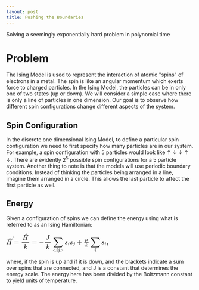 ```yaml
---
layout: post
title: Pushing the Boundaries
---
```


Solving a seemingly exponentially hard problem in polynomial time 

# Problem

The Ising Model is used to represent the interaction of atomic "spins" of electrons in a metal. The spin is like an angular momentum which exerts force to charged particles. In the Ising Model, the particles can be in only one of two states (up or down). We will consider a simple case where there is only a line of particles in one dimension.
Our goal is to observe how different spin configurations change different aspects of the system.

## Spin Configuration

In the discrete one dimensional Ising Model, to define a particular spin configuration we need to first specify how many particles are in our system. For example, a spin configuration with 5 particles would look like &#8593; &#8595; &#8595; &#8593; &#8595;. There are evidently 2<sup>5</sup> possible spin configurations for a 5 particle system. Another thing to note is that the models will use periodic boundary conditions. Instead of thinking the particles being arranged in a line, imagine them arranged in a circle. This allows the last particle to affect the first particle as well. 

## Energy

Given a configuration of spins we can define the energy using what is referred to as an Ising Hamiltonian:

<svg xmlns="http://www.w3.org/2000/svg" width="274.208px" height="54.488px" viewBox="0 -1682 15150.1 3010.6" xmlns:xlink="http://www.w3.org/1999/xlink" style=""><defs><path id="MJX-6-TEX-I-48" d="M228 637Q194 637 192 641Q191 643 191 649Q191 673 202 682Q204 683 219 683Q260 681 355 681Q389 681 418 681T463 682T483 682Q499 682 499 672Q499 670 497 658Q492 641 487 638H485Q483 638 480 638T473 638T464 637T455 637Q416 636 405 634T387 623Q384 619 355 500Q348 474 340 442T328 395L324 380Q324 378 469 378H614L615 381Q615 384 646 504Q674 619 674 627T617 637Q594 637 587 639T580 648Q580 650 582 660Q586 677 588 679T604 682Q609 682 646 681T740 680Q802 680 835 681T871 682Q888 682 888 672Q888 645 876 638H874Q872 638 869 638T862 638T853 637T844 637Q805 636 794 634T776 623Q773 618 704 340T634 58Q634 51 638 51Q646 48 692 46H723Q729 38 729 37T726 19Q722 6 716 0H701Q664 2 567 2Q533 2 504 2T458 2T437 1Q420 1 420 10Q420 15 423 24Q428 43 433 45Q437 46 448 46H454Q481 46 514 49Q520 50 522 50T528 55T534 64T540 82T547 110T558 153Q565 181 569 198Q602 330 602 331T457 332H312L279 197Q245 63 245 58Q245 51 253 49T303 46H334Q340 38 340 37T337 19Q333 6 327 0H312Q275 2 178 2Q144 2 115 2T69 2T48 1Q31 1 31 10Q31 12 34 24Q39 43 44 45Q48 46 59 46H65Q92 46 125 49Q139 52 144 61Q147 65 216 339T285 628Q285 635 228 637Z"></path><path id="MJX-6-TEX-N-5E" d="M112 560L249 694L257 686Q387 562 387 560L361 531Q359 532 303 581L250 627L195 580Q182 569 169 557T148 538L140 532Q138 530 125 546L112 560Z"></path><path id="MJX-6-TEX-N-2032" d="M79 43Q73 43 52 49T30 61Q30 68 85 293T146 528Q161 560 198 560Q218 560 240 545T262 501Q262 496 260 486Q259 479 173 263T84 45T79 43Z"></path><path id="MJX-6-TEX-N-3D" d="M56 347Q56 360 70 367H707Q722 359 722 347Q722 336 708 328L390 327H72Q56 332 56 347ZM56 153Q56 168 72 173H708Q722 163 722 153Q722 140 707 133H70Q56 140 56 153Z"></path><path id="MJX-6-TEX-I-6B" d="M121 647Q121 657 125 670T137 683Q138 683 209 688T282 694Q294 694 294 686Q294 679 244 477Q194 279 194 272Q213 282 223 291Q247 309 292 354T362 415Q402 442 438 442Q468 442 485 423T503 369Q503 344 496 327T477 302T456 291T438 288Q418 288 406 299T394 328Q394 353 410 369T442 390L458 393Q446 405 434 405H430Q398 402 367 380T294 316T228 255Q230 254 243 252T267 246T293 238T320 224T342 206T359 180T365 147Q365 130 360 106T354 66Q354 26 381 26Q429 26 459 145Q461 153 479 153H483Q499 153 499 144Q499 139 496 130Q455 -11 378 -11Q333 -11 305 15T277 90Q277 108 280 121T283 145Q283 167 269 183T234 206T200 217T182 220H180Q168 178 159 139T145 81T136 44T129 20T122 7T111 -2Q98 -11 83 -11Q66 -11 57 -1T48 16Q48 26 85 176T158 471L195 616Q196 629 188 632T149 637H144Q134 637 131 637T124 640T121 647Z"></path><path id="MJX-6-TEX-N-2212" d="M84 237T84 250T98 270H679Q694 262 694 250T679 230H98Q84 237 84 250Z"></path><path id="MJX-6-TEX-I-4A" d="M447 625Q447 637 354 637H329Q323 642 323 645T325 664Q329 677 335 683H352Q393 681 498 681Q541 681 568 681T605 682T619 682Q633 682 633 672Q633 670 630 658Q626 642 623 640T604 637Q552 637 545 623Q541 610 483 376Q420 128 419 127Q397 64 333 21T195 -22Q137 -22 97 8T57 88Q57 130 80 152T132 174Q177 174 182 130Q182 98 164 80T123 56Q115 54 115 53T122 44Q148 15 197 15Q235 15 271 47T324 130Q328 142 387 380T447 625Z"></path><path id="MJX-6-TEX-LO-2211" d="M60 948Q63 950 665 950H1267L1325 815Q1384 677 1388 669H1348L1341 683Q1320 724 1285 761Q1235 809 1174 838T1033 881T882 898T699 902H574H543H251L259 891Q722 258 724 252Q725 250 724 246Q721 243 460 -56L196 -356Q196 -357 407 -357Q459 -357 548 -357T676 -358Q812 -358 896 -353T1063 -332T1204 -283T1307 -196Q1328 -170 1348 -124H1388Q1388 -125 1381 -145T1356 -210T1325 -294L1267 -449L666 -450Q64 -450 61 -448Q55 -446 55 -439Q55 -437 57 -433L590 177Q590 178 557 222T452 366T322 544L56 909L55 924Q55 945 60 948Z"></path><path id="MJX-6-TEX-N-3C" d="M694 -11T694 -19T688 -33T678 -40Q671 -40 524 29T234 166L90 235Q83 240 83 250Q83 261 91 266Q664 540 678 540Q681 540 687 534T694 519T687 505Q686 504 417 376L151 250L417 124Q686 -4 687 -5Q694 -11 694 -19Z"></path><path id="MJX-6-TEX-I-69" d="M184 600Q184 624 203 642T247 661Q265 661 277 649T290 619Q290 596 270 577T226 557Q211 557 198 567T184 600ZM21 287Q21 295 30 318T54 369T98 420T158 442Q197 442 223 419T250 357Q250 340 236 301T196 196T154 83Q149 61 149 51Q149 26 166 26Q175 26 185 29T208 43T235 78T260 137Q263 149 265 151T282 153Q302 153 302 143Q302 135 293 112T268 61T223 11T161 -11Q129 -11 102 10T74 74Q74 91 79 106T122 220Q160 321 166 341T173 380Q173 404 156 404H154Q124 404 99 371T61 287Q60 286 59 284T58 281T56 279T53 278T49 278T41 278H27Q21 284 21 287Z"></path><path id="MJX-6-TEX-I-6A" d="M297 596Q297 627 318 644T361 661Q378 661 389 651T403 623Q403 595 384 576T340 557Q322 557 310 567T297 596ZM288 376Q288 405 262 405Q240 405 220 393T185 362T161 325T144 293L137 279Q135 278 121 278H107Q101 284 101 286T105 299Q126 348 164 391T252 441Q253 441 260 441T272 442Q296 441 316 432Q341 418 354 401T367 348V332L318 133Q267 -67 264 -75Q246 -125 194 -164T75 -204Q25 -204 7 -183T-12 -137Q-12 -110 7 -91T53 -71Q70 -71 82 -81T95 -112Q95 -148 63 -167Q69 -168 77 -168Q111 -168 139 -140T182 -74L193 -32Q204 11 219 72T251 197T278 308T289 365Q289 372 288 376Z"></path><path id="MJX-6-TEX-N-3E" d="M84 520Q84 528 88 533T96 539L99 540Q106 540 253 471T544 334L687 265Q694 260 694 250T687 235Q685 233 395 96L107 -40H101Q83 -38 83 -20Q83 -19 83 -17Q82 -10 98 -1Q117 9 248 71Q326 108 378 132L626 250L378 368Q90 504 86 509Q84 513 84 520Z"></path><path id="MJX-6-TEX-I-73" d="M131 289Q131 321 147 354T203 415T300 442Q362 442 390 415T419 355Q419 323 402 308T364 292Q351 292 340 300T328 326Q328 342 337 354T354 372T367 378Q368 378 368 379Q368 382 361 388T336 399T297 405Q249 405 227 379T204 326Q204 301 223 291T278 274T330 259Q396 230 396 163Q396 135 385 107T352 51T289 7T195 -10Q118 -10 86 19T53 87Q53 126 74 143T118 160Q133 160 146 151T160 120Q160 94 142 76T111 58Q109 57 108 57T107 55Q108 52 115 47T146 34T201 27Q237 27 263 38T301 66T318 97T323 122Q323 150 302 164T254 181T195 196T148 231Q131 256 131 289Z"></path><path id="MJX-6-TEX-N-2B" d="M56 237T56 250T70 270H369V420L370 570Q380 583 389 583Q402 583 409 568V270H707Q722 262 722 250T707 230H409V-68Q401 -82 391 -82H389H387Q375 -82 369 -68V230H70Q56 237 56 250Z"></path><path id="MJX-6-TEX-I-3BC" d="M58 -216Q44 -216 34 -208T23 -186Q23 -176 96 116T173 414Q186 442 219 442Q231 441 239 435T249 423T251 413Q251 401 220 279T187 142Q185 131 185 107V99Q185 26 252 26Q261 26 270 27T287 31T302 38T315 45T327 55T338 65T348 77T356 88T365 100L372 110L408 253Q444 395 448 404Q461 431 491 431Q504 431 512 424T523 412T525 402L449 84Q448 79 448 68Q448 43 455 35T476 26Q485 27 496 35Q517 55 537 131Q543 151 547 152Q549 153 557 153H561Q580 153 580 144Q580 138 575 117T555 63T523 13Q510 0 491 -8Q483 -10 467 -10Q446 -10 429 -4T402 11T385 29T376 44T374 51L368 45Q362 39 350 30T324 12T288 -4T246 -11Q199 -11 153 12L129 -85Q108 -167 104 -180T92 -202Q76 -216 58 -216Z"></path><path id="MJX-6-TEX-N-2C" d="M78 35T78 60T94 103T137 121Q165 121 187 96T210 8Q210 -27 201 -60T180 -117T154 -158T130 -185T117 -194Q113 -194 104 -185T95 -172Q95 -168 106 -156T131 -126T157 -76T173 -3V9L172 8Q170 7 167 6T161 3T152 1T140 0Q113 0 96 17Z"></path></defs><g stroke="currentColor" fill="currentColor" stroke-width="0" transform="matrix(1 0 0 -1 0 0)"><g data-mml-node="math"><g data-mml-node="mstyle"><g data-mml-node="msup"><g data-mml-node="TeXAtom"><g data-mml-node="mover"><g data-mml-node="mi"><use xlink:href="#MJX-6-TEX-I-48"></use></g><g data-mml-node="mo" transform="translate(292.4, 212)"><use xlink:href="#MJX-6-TEX-N-5E"></use></g></g></g><g data-mml-node="mo" transform="translate(888, 733.1) scale(0.707)"><use xlink:href="#MJX-6-TEX-N-2032"></use></g></g><g data-mml-node="mo" transform="translate(1132.5, 0)"><use xlink:href="#MJX-6-TEX-N-3D"></use></g><g data-mml-node="mfrac" transform="translate(2188.2, 0)"><g data-mml-node="TeXAtom" transform="translate(220, 676)"><g data-mml-node="mover"><g data-mml-node="mi"><use xlink:href="#MJX-6-TEX-I-48"></use></g><g data-mml-node="mo" transform="translate(292.4, 212)"><use xlink:href="#MJX-6-TEX-N-5E"></use></g></g></g><g data-mml-node="mi" transform="translate(403.5, -686)"><use xlink:href="#MJX-6-TEX-I-6B"></use></g><rect width="1088" height="60" x="120" y="220"></rect></g><g data-mml-node="mo" transform="translate(3794, 0)"><use xlink:href="#MJX-6-TEX-N-3D"></use></g><g data-mml-node="mo" transform="translate(4849.8, 0)"><use xlink:href="#MJX-6-TEX-N-2212"></use></g><g data-mml-node="mfrac" transform="translate(5627.8, 0)"><g data-mml-node="mi" transform="translate(220, 676)"><use xlink:href="#MJX-6-TEX-I-4A"></use></g><g data-mml-node="mi" transform="translate(276, -686)"><use xlink:href="#MJX-6-TEX-I-6B"></use></g><rect width="833" height="60" x="120" y="220"></rect></g><g data-mml-node="munder" transform="translate(6867.5, 0)"><g data-mml-node="mo" transform="translate(95.8, 0)"><use xlink:href="#MJX-6-TEX-LO-2211"></use></g><g data-mml-node="TeXAtom" transform="translate(0, -1084.4) scale(0.707)"><g data-mml-node="mo"><use xlink:href="#MJX-6-TEX-N-3C"></use></g><g data-mml-node="mi" transform="translate(778, 0)"><use xlink:href="#MJX-6-TEX-I-69"></use></g><g data-mml-node="mi" transform="translate(1123, 0)"><use xlink:href="#MJX-6-TEX-I-6A"></use></g><g data-mml-node="mo" transform="translate(1535, 0)"><use xlink:href="#MJX-6-TEX-N-3E"></use></g></g></g><g data-mml-node="msub" transform="translate(8669.7, 0)"><g data-mml-node="mi"><use xlink:href="#MJX-6-TEX-I-73"></use></g><g data-mml-node="mi" transform="translate(469, -150) scale(0.707)"><use xlink:href="#MJX-6-TEX-I-69"></use></g></g><g data-mml-node="msub" transform="translate(9432.6, 0)"><g data-mml-node="mi"><use xlink:href="#MJX-6-TEX-I-73"></use></g><g data-mml-node="mi" transform="translate(469, -150) scale(0.707)"><use xlink:href="#MJX-6-TEX-I-6A"></use></g></g><g data-mml-node="mo" transform="translate(10465.2, 0)"><use xlink:href="#MJX-6-TEX-N-2B"></use></g><g data-mml-node="mstyle" transform="translate(11465.4, 0)"><g data-mml-node="mfrac"><g data-mml-node="mi" transform="translate(220, 492.7) scale(0.707)"><use xlink:href="#MJX-6-TEX-I-3BC"></use></g><g data-mml-node="mi" transform="translate(249, -345) scale(0.707)"><use xlink:href="#MJX-6-TEX-I-6B"></use></g><rect width="626.4" height="60" x="120" y="220"></rect></g></g><g data-mml-node="munder" transform="translate(12498.4, 0)"><g data-mml-node="mo"><use xlink:href="#MJX-6-TEX-LO-2211"></use></g><g data-mml-node="mi" transform="translate(600, -1084.4) scale(0.707)"><use xlink:href="#MJX-6-TEX-I-69"></use></g></g><g data-mml-node="msub" transform="translate(14109.1, 0)"><g data-mml-node="mi"><use xlink:href="#MJX-6-TEX-I-73"></use></g><g data-mml-node="mi" transform="translate(469, -150) scale(0.707)"><use xlink:href="#MJX-6-TEX-I-69"></use></g></g><g data-mml-node="mo" transform="translate(14872.1, 0)"><use xlink:href="#MJX-6-TEX-N-2C"></use></g></g></g></g></svg>

where,  if the  spin is up and  if it is down, and the brackets  indicate a sum over spins that are connected, and J is a constant that determines the energy scale. The energy here has been divided by the Boltzmann constant to yield units of temperature.
